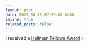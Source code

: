 ```yaml
---
layout: post
date: 2023-08-15 07:59:00-0400
inline: true
related_posts: false
---
```


<!-- A simple inline announcement with Markdown emoji! :sparkles: :smile: -->

I received a [Hellman Fellows Award](https://apo.ucla.edu/faculty-career-development/hellman-fellowship/hellman) :sparkles: